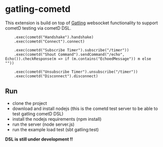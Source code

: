 # gatling-cometd #

This extension is build on top of [Gatling](http://gatling.io/) websocket functionality to support cometD testing via cometD DSL.
```
    .exec(cometd("Handshake").handshake)
    .exec(cometd("Connect").connect)

    .exec(cometd("Subscribe Timer").subscribe("/timer"))
    .exec(cometd("Shout Command").sendCommand("/echo", Echo()).checkResponse(m => if (m.contains("EchoedMessage")) m else ""))

    .exec(cometd("Unsubscribe Timer").unsubscribe("/timer"))
    .exec(cometd("Disconnect").disconnect)
```

## Run ##
- clone the project
- download and install nodejs (this is the cometd test server to be able to test gatling cometD DSL) 
- install the nodejs requirements (npm install)
- run the server (node server.js)
- run the example load test (sbt gatling:test)

**DSL is still under development !!**

